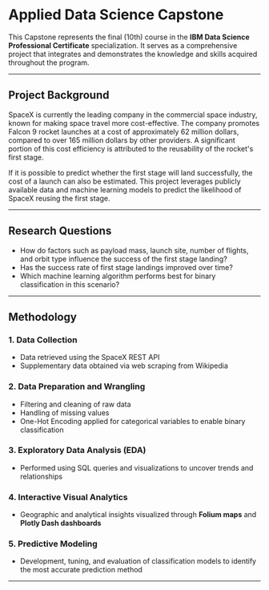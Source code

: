 # Applied Data Science Capstone

This Capstone represents the final (10th) course in the **IBM Data Science Professional Certificate** specialization. It serves as a comprehensive project that integrates and demonstrates the knowledge and skills acquired throughout the program.

---

## Project Background

SpaceX is currently the leading company in the commercial space industry, known for making space travel more cost-effective. The company promotes Falcon 9 rocket launches at a cost of approximately 62 million dollars, compared to over 165 million dollars by other providers. A significant portion of this cost efficiency is attributed to the reusability of the rocket's first stage.

If it is possible to predict whether the first stage will land successfully, the cost of a launch can also be estimated. This project leverages publicly available data and machine learning models to predict the likelihood of SpaceX reusing the first stage.

---

## Research Questions

- How do factors such as payload mass, launch site, number of flights, and orbit type influence the success of the first stage landing?  
- Has the success rate of first stage landings improved over time?  
- Which machine learning algorithm performs best for binary classification in this scenario?

---

## Methodology

### 1. Data Collection
- Data retrieved using the SpaceX REST API  
- Supplementary data obtained via web scraping from Wikipedia

### 2. Data Preparation and Wrangling
- Filtering and cleaning of raw data  
- Handling of missing values  
- One-Hot Encoding applied for categorical variables to enable binary classification

### 3. Exploratory Data Analysis (EDA)
- Performed using SQL queries and visualizations to uncover trends and relationships

### 4. Interactive Visual Analytics
- Geographic and analytical insights visualized through **Folium maps** and **Plotly Dash dashboards**

### 5. Predictive Modeling
- Development, tuning, and evaluation of classification models to identify the most accurate prediction method

---

